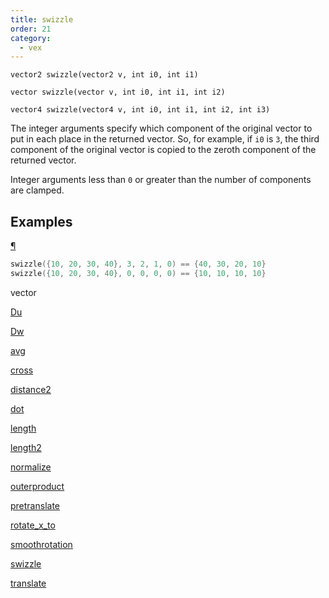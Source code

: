 ```yaml
---
title: swizzle
order: 21
category:
  - vex
---
```


`vector2 swizzle(vector2 v, int i0, int i1)`

`vector swizzle(vector v, int i0, int i1, int i2)`

`vector4 swizzle(vector4 v, int i0, int i1, int i2, int i3)`

The integer arguments specify which component of the original vector to put in each place in the returned vector. So, for example, if `i0` is `3`, the third component of the original vector is copied to the zeroth component of the returned vector.

Integer arguments less than `0` or greater than the number of components are clamped.

## Examples

[¶](#examples)

```c
swizzle({10, 20, 30, 40}, 3, 2, 1, 0) == {40, 30, 20, 10}
swizzle({10, 20, 30, 40}, 0, 0, 0, 0) == {10, 10, 10, 10}
```


vector

[Du](Du.html)

[Dw](Dw.html)

[avg](avg.html)

[cross](cross.html)

[distance2](distance2.html)

[dot](dot.html)

[length](length.html)

[length2](length2.html)

[normalize](normalize.html)

[outerproduct](outerproduct.html)

[pretranslate](pretranslate.html)

[rotate_x_to](rotate_x_to.html)

[smoothrotation](smoothrotation.html)

[swizzle](swizzle.html)

[translate](translate.html)
